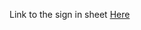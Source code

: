Link to the sign in sheet [Here](https://github.com/MikeVillagomez/IS218-Final/blob/main/SIGNIN.md)
